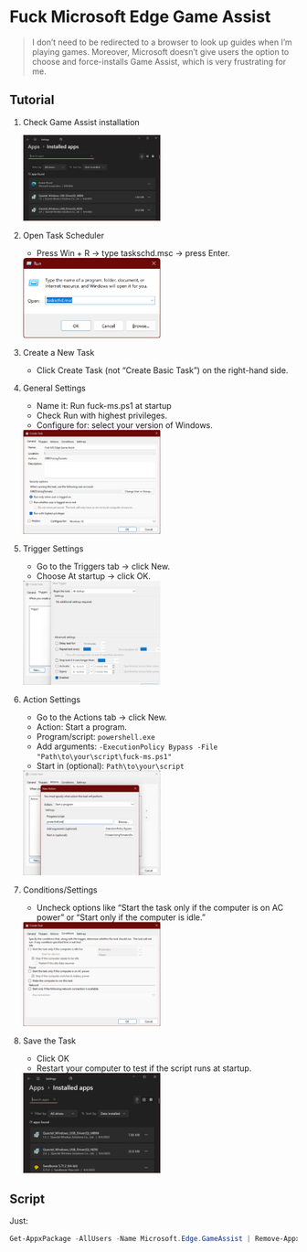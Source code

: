 # Fuck Microsoft Edge Game Assist

> I don’t need to be redirected to a browser to look up guides when I’m playing games. Moreover, Microsoft doesn’t give users the option to choose and force-installs Game Assist, which is very frustrating for me.

## Tutorial

1. Check Game Assist installation

    <img alt="Image" src="./img/Capture1.PNG" style="height: 50%; width: 50%;" />

2. Open Task Scheduler
    - Press Win + R → type taskschd.msc → press Enter.

    <img alt="Image" src="./img/Capture2.PNG" style="height: 50%; width: 50%;" />

3. Create a New Task
    - Click Create Task (not “Create Basic Task”) on the right-hand side.

4. General Settings
    - Name it: Run fuck-ms.ps1 at startup
    - Check Run with highest privileges.
    - Configure for: select your version of Windows.
    
    <img alt="Image" src="./img/Capture3.PNG" style="height: 50%; width: 50%;" />

5. Trigger Settings
    - Go to the Triggers tab → click New.
    - Choose At startup → click OK.

    <img alt="Image" src="./img/Capture4.PNG" style="height: 50%; width: 50%;" />

6. Action Settings
    - Go to the Actions tab → click New.
    - Action: Start a program.
    -  Program/script: `powershell.exe`
    - Add arguments: `-ExecutionPolicy Bypass -File "Path\to\your\script\fuck-ms.ps1"`
    - Start in (optional): `Path\to\your\script`

    <img alt="Image" src="./img/Capture5.PNG" style="height: 50%; width: 50%;" />

7. Conditions/Settings
    - Uncheck options like “Start the task only if the computer is on AC power” or “Start only if the computer is idle.”

    <img alt="Image" src="./img/Capture6.PNG" style="height: 50%; width: 50%;" />

8. Save the Task
    - Click OK
    - Restart your computer to test if the script runs at startup.

    <img alt="Image" src="./img/Capture7.PNG" style="height: 50%; width: 50%;" />

## Script

Just: 

```powershell
Get-AppxPackage -AllUsers -Name Microsoft.Edge.GameAssist | Remove-AppxPackage 
```
